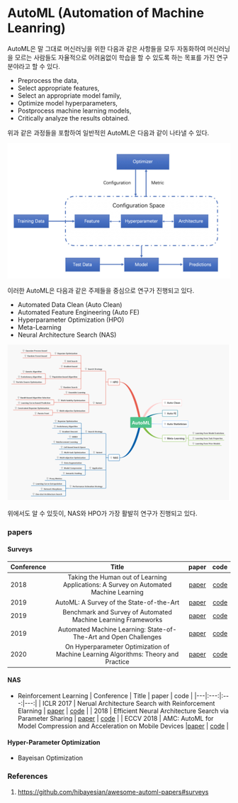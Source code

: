 # AutoML (Automation of Machine Leanring)

AutoML은 말 그대로 머신러닝을 위한 다음과 같은 사항들을 모두 자동화하여 머신러닝을 모르는 사람들도 자율적으로 어려움없이 학습을 할 수 있도록 하는 목표를 가진 연구분야라고 할 수 있다.

* Preprocess the data,
* Select appropriate features,
* Select an appropriate model family,
* Optimize model hyperparameters,
* Postprocess machine learning models,
* Critically analyze the results obtained.

위과 같은 과정들을 포함하여 일반적읜 AutoML은 다음과 같이 나타낼 수 있다.

<img src='./imgs/automl.jpg'>

이러한 AutoML은 다음과 같은 주제들을 중심으로 연구가 진행되고 있다. 

* Automated Data Clean (Auto Clean)
* Automated Feature Engineering (Auto FE)
* Hyperparameter Optimization (HPO)
* Meta-Learning
* Neural Architecture Search (NAS)

<img src='./imgs/pipe.png'>

위에서도 알 수 있듯이, NAS와 HPO가 가장 활발히 연구가 진행되고 있다. 

### papers

#### Surveys
| Conference | Title | paper | code |
|---|:---:|:---:|---:|
| 2018 | Taking the Human out of Learning Applications: A Survey on Automated Machine Learning |[paper](https://arxiv.org/pdf/1810.13306.pdf) | [code]() |
| 2019 | AutoML: A Survey of the State-of-the-Art | [paper](https://arxiv.org/pdf/1908.00709.pdf) | [code]() |
| 2019 | Benchmark and Survey of Automated Machine Learning Frameworks | [paper](https://arxiv.org/pdf/1904.12054.pdf) | [code]() |
| 2019 | Automated Machine Learning: State-of-The-Art and Open Challenges |[paper](https://arxiv.org/pdf/1906.02287.pdf) | [code]() |
| 2020 | On Hyperparameter Optimization of Machine Learning Algorithms: Theory and Practice |[paper](https://arxiv.org/pdf/2007.15745.pdf) | [code]() |

#### NAS

* Reinforcement Learning
| Conference | Title | paper | code |
|---|:---:|:---:|---:|
| ICLR 2017 | Nerual Architecture Search with Reinforcement Elarning | [paper](https://arxiv.org/pdf/1611.01578.pdf) | [code]() |
| 2018 | Efficient Neural Architecture Search via Parameter Sharing | [paper](https://arxiv.org/pdf/1802.03268.pdf) | [code]() |
| ECCV 2018 | AMC: AutoML for Model Compression and Acceleration on Mobile Devices |[paper](https://openaccess.thecvf.com/content_ECCV_2018/papers/Yihui_He_AMC_Automated_Model_ECCV_2018_paper.pdf) | [code]() |


#### Hyper-Parameter Optimization
* Bayeisan Optimization



### References
1. https://github.com/hibayesian/awesome-automl-papers#surveys
